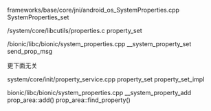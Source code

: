 frameworks/base/core/jni/android_os_SystemProperties.cpp
    SystemProperties_set


/system/core/libcutils/properties.c
    property_set

/bionic/libc/bionic/system_properties.cpp
    __system_property_set
        send_prop_msg


更下面无关

system/core/init/property_service.cpp
     property_set
        property_set_impl

bionic/libc/bionic/system_properties.cpp
    __system_property_add
         prop_area::add()
            prop_area::find_property()
